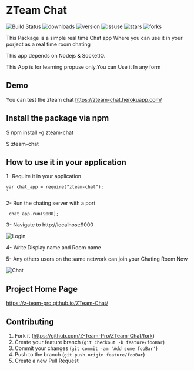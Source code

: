 # ZTeam  Chat  
  ![Build Status](https://travis-ci.org/Z-Team-Pro/ZTeam-Chat.svg?branch=master)
  ![downloads](https://img.shields.io/badge/downloads-334-lightgrey.svg)
  ![version](https://img.shields.io/badge/version-1.3.4-blue.svg)
  ![issuse](https://img.shields.io/github/issues/Z-Team-Pro/ZTeam-Chat.svg)
  ![stars](https://img.shields.io/github/stars/Z-Team-Pro/ZTeam-Chat.svg)
  ![forks](https://img.shields.io/github/forks/Z-Team-Pro/ZTeam-Chat.svg)
  

This Package is a simple real time Chat app 
Where you can use it in your porject as a real time room chating 

This app depends on  Nodejs  & SocketIO.
  
This App is for learning propuse only.You can Use it In any form 
 
## Demo 
  You can test the zteam chat https://zteam-chat.herokuapp.com/

## Install the package via npm

   $ npm install -g zteam-chat

   $ zteam-chat
  
## How to use it in your application

1- Require it in your application 

    var chat_app = require("zteam-chat");  
    `
2- Run the chating server with a port

     chat_app.run(9000);
     
3- Navigate to http://localhost:9000


![Login](/../master/shots/login.png?raw=true "Login Page")

4- Write Display name and Room name

5- Any others users on the same network can join your Chating Room Now

![Chat](/../master/shots/chat-room.png?raw=true "Chat Room")


## Project Home Page

https://z-team-pro.github.io/ZTeam-Chat/

## Contributing

1. Fork it (<https://github.com/Z-Team-Pro/ZTeam-Chat/fork>)
2. Create your feature branch (`git checkout -b feature/fooBar`)
3. Commit your changes (`git commit -am 'Add some fooBar'`)
4. Push to the branch (`git push origin feature/fooBar`)
5. Create a new Pull Request
